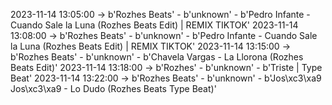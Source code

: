 2023-11-14 13:05:00 -> b'Rozhes Beats' - b'unknown' - b'Pedro Infante - Cuando Sale la Luna (Rozhes Beats Edit) | REMIX TIKTOK'
2023-11-14 13:08:00 -> b'Rozhes Beats' - b'unknown' - b'Pedro Infante - Cuando Sale la Luna (Rozhes Beats Edit) | REMIX TIKTOK'
2023-11-14 13:15:00 -> b'Rozhes Beats' - b'unknown' - b'Chavela Vargas - La Llorona (Rozhes Beats Edit)'
2023-11-14 13:18:00 -> b'Rozhes' - b'unknown' - b'Triste | Type Beat'
2023-11-14 13:22:00 -> b'Rozhes Beats' - b'unknown' - b'Jos\xc3\xa9 Jos\xc3\xa9 - Lo Dudo (Rozhes Beats Type Beat)'
